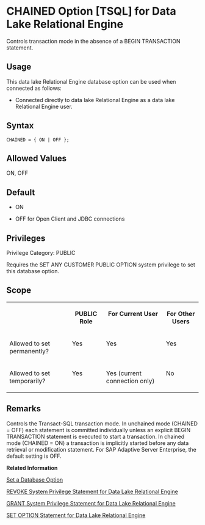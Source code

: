 <!-- loioa62f280e84f21015a126e6158ee806f0 -->

# CHAINED Option \[TSQL\] for Data Lake Relational Engine

Controls transaction mode in the absence of a BEGIN TRANSACTION statement.



<a name="loioa62f280e84f21015a126e6158ee806f0__section_d3p_24q_znb"/>

## Usage

This data lake Relational Engine database option can be used when connected as follows:

-   Connected directly to data lake Relational Engine as a data lake Relational Engine user.



<a name="loioa62f280e84f21015a126e6158ee806f0__section_xdr_2ry_brb"/>

## Syntax

```
CHAINED = { ON | OFF };
```



<a name="loioa62f280e84f21015a126e6158ee806f0__iq_refso_394"/>

## Allowed Values

ON, OFF



<a name="loioa62f280e84f21015a126e6158ee806f0__iq_refso_395"/>

## Default

-   ON

-   OFF for Open Client and JDBC connections




<a name="loioa62f280e84f21015a126e6158ee806f0__section_k3c_gxb_3qb"/>

## Privileges

Privilege Category: PUBLIC

Requires the SET ANY CUSTOMER PUBLIC OPTION system privilege to set this database option.



<a name="loioa62f280e84f21015a126e6158ee806f0__iq_refso_325"/>

## Scope


<table>
<tr>
<th valign="top">

 

</th>
<th valign="top">

PUBLIC Role

</th>
<th valign="top">

For Current User

</th>
<th valign="top">

For Other Users

</th>
</tr>
<tr>
<td valign="top">

Allowed to set permanently?

</td>
<td valign="top">

Yes

</td>
<td valign="top">

Yes

</td>
<td valign="top">

Yes

</td>
</tr>
<tr>
<td valign="top">

Allowed to set temporarily?

</td>
<td valign="top">

Yes

</td>
<td valign="top">

Yes \(current connection only\)

</td>
<td valign="top">

No

</td>
</tr>
</table>



<a name="loioa62f280e84f21015a126e6158ee806f0__iq_refso_396"/>

## Remarks

Controls the Transact-SQL transaction mode. In unchained mode \(CHAINED = OFF\) each statement is committed individually unless an explicit BEGIN TRANSACTION statement is executed to start a transaction. In chained mode \(CHAINED = ON\) a transaction is implicitly started before any data retrieval or modification statement. For SAP Adaptive Server Enterprise, the default setting is OFF.

**Related Information**  


[Set a Database Option](set-a-database-option-0dcb893.md "You set options with the SET OPTION statement.")

[REVOKE System Privilege Statement for Data Lake Relational Engine](../080-sql-statements/revoke-system-privilege-statement-for-data-lake-relational-engine-a3eadda.md "Removes specific system privileges from specific users and the right to administer the privilege.")

[GRANT System Privilege Statement for Data Lake Relational Engine](../080-sql-statements/grant-system-privilege-statement-for-data-lake-relational-engine-a3dfcb0.md "Grants specific system privileges to users or roles, with or without administrative rights.")

[SET OPTION Statement for Data Lake Relational Engine](../080-sql-statements/set-option-statement-for-data-lake-relational-engine-a625da7.md "Changes options that affect the behavior of the database and its compatibility with Transact-SQL. Setting the value of an option can change the behavior for all users or an individual user, in either a temporary or permanent scope.")

